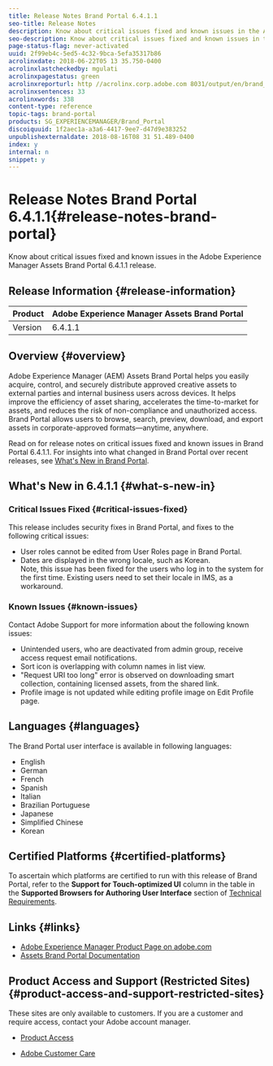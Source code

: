 ```yaml
---
title: Release Notes Brand Portal 6.4.1.1
seo-title: Release Notes
description: Know about critical issues fixed and known issues in the Adobe Experience Manager Assets Brand Portal 6.4.1.1 release.
seo-description: Know about critical issues fixed and known issues in the Adobe Experience Manager Assets Brand Portal 6.4.1.1 release.
page-status-flag: never-activated
uuid: 2f99eb4c-5ed5-4c32-9bca-5efa35317b86
acrolinxdate: 2018-06-22T05 13 35.750-0400
acrolinxlastcheckedby: mgulati
acrolinxpagestatus: green
acrolinxreporturl: http //acrolinx.corp.adobe.com 8031/output/en/brand_portal_release_notes1_krs_workflow_a6ce1fdff5e6a85b_338_report.xml
acrolinxsentences: 33
acrolinxwords: 338
content-type: reference
topic-tags: brand-portal
products: SG_EXPERIENCEMANAGER/Brand_Portal
discoiquuid: 1f2aec1a-a3a6-4417-9ee7-d47d9e383252
unpublishexternaldate: 2018-08-16T08 31 51.489-0400
index: y
internal: n
snippet: y
---
```


# Release Notes Brand Portal 6.4.1.1{#release-notes-brand-portal}

Know about critical issues fixed and known issues in the Adobe Experience Manager Assets Brand Portal 6.4.1.1 release.

## Release Information {#release-information}

| Product |Adobe Experience Manager Assets Brand Portal |
|---|---|
| Version |6.4.1.1 |

## Overview {#overview}

Adobe Experience Manager (AEM) Assets Brand Portal helps you easily acquire, control, and securely distribute approved creative assets to external parties and internal business users across devices. It helps improve the efficiency of asset sharing, accelerates the time-to-market for assets, and reduces the risk of non-compliance and unauthorized access. Brand Portal allows users to browse, search, preview, download, and export assets in corporate-approved formats—anytime, anywhere.

Read on for release notes on critical issues fixed and known issues in Brand Portal 6.4.1.1. For insights into what changed in Brand Portal over recent releases, see [What's New in Brand Portal](/whats-new.md).

## What's New in 6.4.1.1 {#what-s-new-in}

### Critical Issues Fixed {#critical-issues-fixed}

This release includes security fixes in Brand Portal, and fixes to the following critical issues:

* User roles cannot be edited from User Roles page in Brand Portal.
* Dates are displayed in the wrong locale, such as Korean.  
  Note, this issue has been fixed for the users who log in to the system for the first time. Existing users need to set their locale in IMS, as a workaround.

### Known Issues {#known-issues}

Contact Adobe Support for more information about the following known issues:

* Unintended users, who are deactivated from admin group, receive access request email notifications.
* Sort icon is overlapping with column names in list view.
* "Request URI too long" error is observed on downloading smart collection, containing licensed assets, from the shared link.
* Profile image is not updated while editing profile image on Edit Profile page.

## Languages {#languages}

The Brand Portal user interface is available in following languages:

* English
* German
* French
* Spanish
* Italian
* Brazilian Portuguese
* Japanese
* Simplified Chinese
* Korean

## Certified Platforms {#certified-platforms}

To ascertain which platforms are certified to run with this release of Brand Portal, refer to the **Support for Touch-optimized UI** column in the table in the **Supported Browsers for Authoring User Interface** section of [Technical Requirements](/content/help/en/experience-manager/6-4/sites/deploying/using/technical-requirements).

## Links {#links}

* [Adobe Experience Manager Product Page on adobe.com](https://www.adobe.com/in/marketing-cloud/experience-manager.html)
* [Assets Brand Portal Documentation](https://helpx.adobe.com/experience-manager/brand-portal/user-guide.html)

## Product Access and Support (Restricted Sites) {#product-access-and-support-restricted-sites}

These sites are only available to customers. If you are a customer and require access, contact your Adobe account manager.

* [](https://daycare.day.com) [Product Access](https://login.marketing.adobe.com)

* [Adobe Customer Care](https://helpx.adobe.com/contact.html)


